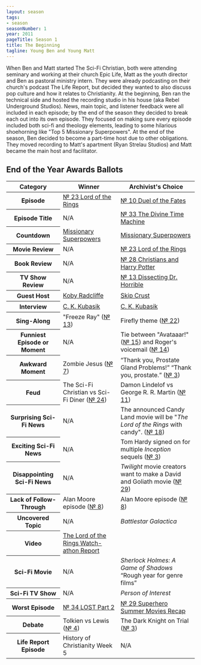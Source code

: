 ```yaml
---
layout: season
tags:
- season
seasonNumber: 1
year: 2011
pageTitle: Season 1
title: The Beginning
tagline: Young Ben and Young Matt
---
```

<div class="columns">
<div class="column is-half">
When Ben and Matt started The Sci-Fi Christian, both were attending seminary and working at their church Epic Life, Matt as the youth director and Ben as pastoral ministry intern. They were already podcasting on their church's podcast The Life Report, but decided they wanted to also discuss pop culture and how it relates to Christianity. At the beginning, Ben ran the technical side and hosted the recording studio in his house (aka Rebel Underground Studios). News, main topic, and listener feedback were all included in each episode; by the end of the season they decided to break each out into its own episode. They focused on making sure every episode included both sci-fi and theology elements, leading to some hilarious shoehorning like "Top 5 Missionary Superpowers". At the end of the season, Ben decided to become a part-time host due to other obligations. They moved recording to Matt's apartment (Ryan Strelau Studios) and Matt became the main host and facilitator.
</div>
</div>

<h2>End of the Year Awards Ballots</h2>
<table class="table is-striped">
    <thead>
        <tr>
            <th>Category</th>
            <th>Winner</th>
            <th>Archivist's Choice</th>
        </tr>
    </thead>
    <tbody>
        <tr>
            <th>Episode</th>
            <td><a href="/episodes/0023-lord-of-the-rings/">№ 23 Lord of the Rings</a></td>
            <td><a href="/episodes/0010-duel-of-the-fates/">№ 10 Duel of the Fates</a></td>
        </tr>
        <tr>
            <th>Episode Title</th>
            <td>N/A</td>
            <td><a href="/episodes/0033-the-divine-time-machine/">№ 33 The Divine Time Machine</a></td>
        </tr>
        <tr>
            <th>Countdown</th>
            <td><a href="/episodes/0011-top-5-superpowers/">Missionary Superpowers</a></td>
            <td><a href="/episodes/0011-top-5-superpowers/">Missionary Superpowers</a></td>
        </tr>
        <tr>
            <th>Movie Review</th>
            <td>N/A</td>
            <td><a href="/episodes/0023-lord-of-the-rings/">№ 23 Lord of the Rings</a></td>
        </tr>
        <tr>
            <th>Book Review</th>
            <td>N/A</td>
            <td><a href="/episodes/0028-christians-and-harry-potter/">№ 28 Christians and Harry Potter</a></td>
        </tr>
        <tr>
            <th>TV Show Review</th>
            <td>N/A</td>
            <td><a href="/episodes/0013-dissecting-dr-horrible/">№ 13 Dissecting Dr. Horrible</a></td>
        </tr>
        <tr>
            <th>Guest Host</th>
            <td><a href="/episodes/0012-the-search-for-sasquatch/">Koby Radcliffe</a></td>
            <td><a href="/episodes/0018-the-multiverse-notes-from-the-other-side/">Skip Crust</a></td>
        </tr>
        <tr>
            <th>Interview</th>
            <td><a href="/episodes/0027-c-k-kubasik-interview/">C. K. Kubasik</a></td>
            <td><a href="/episodes/0027-c-k-kubasik-interview/">C. K. Kubasik</a></td>
        </tr>
        <tr>
            <th>Sing-Along</th>
            <td>"Freeze Ray" (<a href="/episodes/0013-dissecting-dr-horrible/">№ 13</a>)</td>
            <td>Firefly theme (<a href="/episodes/0022-the-comics-continuity-conundrum/">№ 22</a>)</td>
        </tr>
        <tr>
            <th>Funniest Episode or Moment</th>
            <td>N/A</td>
            <td>Tie between "Avataaar!" (<a href="/episodes/0015-top-5-sci-fi-worlds/">№ 15</a>) and Roger's voicemail (<a href="/episodes/0014-clones-revisited/">№ 14</a>)</td>
        </tr>
        <tr>
            <th>Awkward Moment</th>
            <td>Zombie Jesus (<a href="/episodes/0007-horror-and-faith-aka-zombie-jesus/">№ 7</a>)</td>
            <td><q class="ben inline">Thank you, Prostate Gland Problems!</q> <q class="matt inline">Thank you, prostate.</q> (<a href="/episodes/0003-the-dark-knight-on-trial/">№ 3</a>)</td>
        </tr>
        <tr>
            <th>Feud</th>
            <td>The Sci-Fi Christian vs Sci-Fi Diner (<a href="/episodes/0024-the-sci-fi-feud/">№ 24</a>)</td>
            <td>Damon Lindelof vs George R. R. Martin (<a href="/episodes/0011-top-5-superpowers/">№ 11</a>)</td>
        </tr>
        <tr>
            <th>Surprising Sci-Fi News</th>
            <td>N/A</td>
            <td>The announced Candy Land movie will be "<i class="work-title">The Lord of the Rings</i> with candy". (<a href="/episodes/0018-the-multiverse-notes-from-the-other-side/">№ 18</a>)</td>
        </tr>
        <tr>
            <th>Exciting Sci-Fi News</th>
            <td>N/A</td>
            <td>Tom Hardy signed on for multiple <i class="work-title">Inception</i> sequels (<a href="/episodes/0007-horror-and-faith-aka-zombie-jesus/">№ 3</a>)</td>
        </tr>
        <tr>
            <th>Disappointing Sci-Fi News</th>
            <td>N/A</td>
            <td><i class="work-title">Twilight</i> movie creators want to make a David and Goliath movie (<a href="/episodes/0029-superhero-summer-movies-recap/">№ 29</a>)</td>
        </tr>
        <tr>
            <th>Lack of Follow-Through</th>
            <td>Alan Moore episode (<a href="/0008-sci-fi-moves-we-hate-hate-hate/">№ 8</a>)</td>
            <td>Alan Moore episode (<a href="/0008-sci-fi-moves-we-hate-hate-hate/">№ 8</a>)</td>
        </tr>
        <tr>
            <th>Uncovered Topic</th>
            <td>N/A</td>
            <td><i class="work-title">Battlestar Galactica</i></td>
        </tr>
        <tr>
            <th>Video</th>
            <td><a href="https://youtu.be/iFvCdZmtByI">The Lord of the Rings Watch-athon Report</a></td>
            <td></td>
        </tr>
        <tr>
            <th>Sci-Fi Movie</th>
            <td>N/A</td>
            <td><i class="work-title">Sherlock Holmes: A Game of Shadows</i> <q class="archivist inline">Rough year for genre films</q></td>
        </tr>
        <tr>
            <th>Sci-Fi TV Show</th>
            <td>N/A</td>
            <td><i class="work-title">Person of Interest</i></td>
        </tr>
        <tr>
            <th>Worst Episode</th>
            <td><a href="/episodes/0034-lost-part-2/">№ 34 LOST Part 2</td>
            <td><a href="/episodes/0029-superhero-summer-movies-recap/">№ 29 Superhero Summer Movies Recap</a></td>
        </tr>
        <!-- special for this year -->
        <tr>
            <th>Debate</th>
            <td>Tolkien vs Lewis (<a href="/episodes/0004-tolkien-vs-lewis-the-ultimate-smackdown/">№ 4</a>)</td>
            <td>The Dark Knight on Trial (<a href="/episodes/0003-the-dark-knight-on-trial/">№ 3</a>)</td>
        </tr>
        <tr>
            <th>Life Report Episode</th>
            <td>History of Christianity Week 5</td>
            <td>N/A</td>
        </tr>
    </tbody>
</table>
